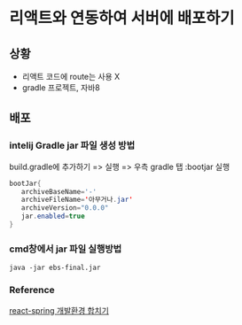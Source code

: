 # 리액트와 연동하여 서버에 배포하기

## 상황
- 리액트 코드에 route는 사용 X
- gradle 프로젝트, 자바8

## 배포
### intelij Gradle jar 파일 생성 방법

build.gradle에 추가하기 => 실행 => 우측 gradle 탭 :bootjar 실행
```java
bootJar{
   archiveBaseName='-'
   archiveFileName='아무거나.jar'
   archiveVersion="0.0.0"
   jar.enabled=true
}
```
### cmd창에서 jar 파일 실행방법 
```
java -jar ebs-final.jar
```

### Reference
[react-spring 개발환경 합치기](https://joshua-dev-story.blogspot.com/2020/01/react-spring-2.html)
